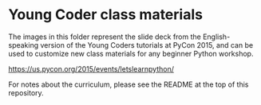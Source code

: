 Young Coder class materials
===========================

The images in this folder represent the slide deck from the English-speaking version of the Young Coders tutorials at PyCon 2015, and can be used to customize new class materials for any beginner Python workshop.

https://us.pycon.org/2015/events/letslearnpython/

For notes about the curriculum, please see the README at the top of this repository.